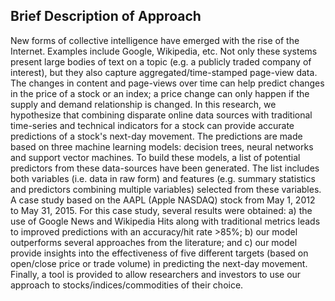 ## Brief Description of Approach

New forms of collective intelligence have emerged with the rise of the Internet. Examples include Google, Wikipedia, etc. Not only these systems present large bodies of text on a topic (e.g. a publicly traded company of interest), but they also capture aggregated/time-stamped page-view data. The changes in content and page-views over time can help predict changes in the price of a stock or an index; a price change can only happen if the supply and demand relationship is changed. In this research, we hypothesize that combining disparate online data sources with traditional time-series and technical indicators for a stock can provide accurate predictions of a stock's next-day movement. The predictions are made based on three machine learning models: decision trees, neural networks and support vector machines. To build these models, a list of potential predictors from these data-sources have been generated. The list includes both variables (i.e. data in raw form) and features (e.g. summary statistics and predictors combining multiple variables) selected from these variables. A case study based on the AAPL (Apple NASDAQ) stock from May 1, 2012 to May 31, 2015. For this case study, several results were obtained: a) the use of Google News and Wikipedia Hits along with traditional metrics leads to improved predictions with an accuracy/hit rate >85%; b) our model outperforms several approaches from the literature; and c) our model provide insights into the effectiveness of five different targets (based on open/close price or trade volume) in predicting the next-day movement. Finally, a tool is provided to allow researchers and investors to use our approach to stocks/indices/commodities of their choice.

